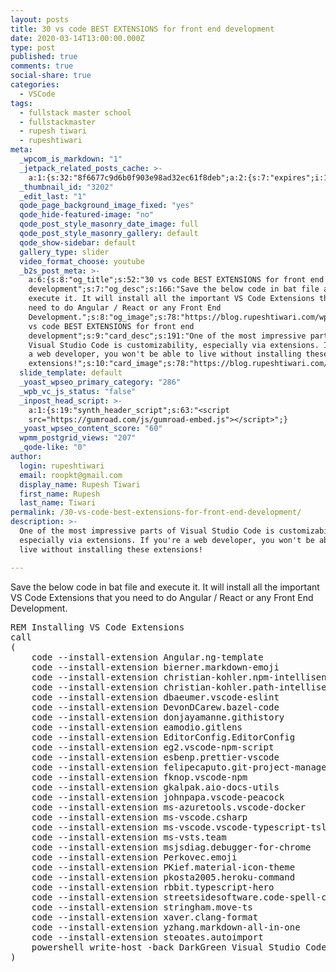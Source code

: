 ```yaml
---
layout: posts
title: 30 vs code BEST EXTENSIONS for front end development
date: 2020-03-14T13:00:00.000Z
type: post
published: true
comments: true
social-share: true
categories:
  - VSCode
tags:
  - fullstack master school
  - fullstackmaster
  - rupesh tiwari
  - rupeshtiwari
meta:
  _wpcom_is_markdown: "1"
  _jetpack_related_posts_cache: >-
    a:1:{s:32:"8f6677c9d6b0f903e98ad32ec61f8deb";a:2:{s:7:"expires";i:1607127874;s:7:"payload";a:3:{i:0;a:1:{s:2:"id";i:2630;}i:1;a:1:{s:2:"id";i:775;}i:2;a:1:{s:2:"id";i:2953;}}}}
  _thumbnail_id: "3202"
  _edit_last: "1"
  qode_page_background_image_fixed: "yes"
  qode_hide-featured-image: "no"
  qode_post_style_masonry_date_image: full
  qode_post_style_masonry_gallery: default
  qode_show-sidebar: default
  gallery_type: slider
  video_format_choose: youtube
  _b2s_post_meta: >-
    a:6:{s:8:"og_title";s:52:"30 vs code BEST EXTENSIONS for front end
    development";s:7:"og_desc";s:166:"Save the below code in bat file and
    execute it. It will install all the important VS Code Extensions that you
    need to do Angular / React or any Front End
    Development.";s:8:"og_image";s:78:"https://blog.rupeshtiwari.com/wp-content/uploads/2020/03/vscode-extensions.png";s:10:"card_title";s:52:"30
    vs code BEST EXTENSIONS for front end
    development";s:9:"card_desc";s:191:"One of the most impressive parts of
    Visual Studio Code is customizability, especially via extensions. If you're
    a web developer, you won't be able to live without installing these
    extensions!";s:10:"card_image";s:78:"https://blog.rupeshtiwari.com/wp-content/uploads/2020/03/vscode-extensions.png";}
  slide_template: default
  _yoast_wpseo_primary_category: "286"
  _wpb_vc_js_status: "false"
  _inpost_head_script: >-
    a:1:{s:19:"synth_header_script";s:63:"<script
    src="https://gumroad.com/js/gumroad-embed.js"></script>";}
  _yoast_wpseo_content_score: "60"
  wpmm_postgrid_views: "207"
  _qode-like: "0"
author:
  login: rupeshtiwari
  email: roopkt@gmail.com
  display_name: Rupesh Tiwari
  first_name: Rupesh
  last_name: Tiwari
permalink: /30-vs-code-best-extensions-for-front-end-development/
description: >-
  One of the most impressive parts of Visual Studio Code is customizability,
  especially via extensions. If you're a web developer, you won't be able to
  live without installing these extensions!

---
```


<p><!-- wp:paragraph --></p>
<p>Save the below code in bat file and execute it. It will install all the important VS Code Extensions that you need to do Angular / React or any Front End Development. </p>
<p><!-- /wp:paragraph --></p>
<p><!-- wp:enlighter/codeblock {"language":"msdos"} --></p>
<pre class="EnlighterJSRAW" data-enlighter-language="msdos" data-enlighter-theme="" data-enlighter-highlight="" data-enlighter-linenumbers="" data-enlighter-lineoffset="" data-enlighter-title="" data-enlighter-group="">REM Installing VS Code Extensions
call 
(
    code --install-extension Angular.ng-template
    code --install-extension bierner.markdown-emoji
    code --install-extension christian-kohler.npm-intellisense
    code --install-extension christian-kohler.path-intellisense
    code --install-extension dbaeumer.vscode-eslint
    code --install-extension DevonDCarew.bazel-code
    code --install-extension donjayamanne.githistory
    code --install-extension eamodio.gitlens
    code --install-extension EditorConfig.EditorConfig
    code --install-extension eg2.vscode-npm-script
    code --install-extension esbenp.prettier-vscode
    code --install-extension felipecaputo.git-project-manager
    code --install-extension fknop.vscode-npm
    code --install-extension gkalpak.aio-docs-utils
    code --install-extension johnpapa.vscode-peacock
    code --install-extension ms-azuretools.vscode-docker
    code --install-extension ms-vscode.csharp
    code --install-extension ms-vscode.vscode-typescript-tslint-plugin
    code --install-extension ms-vsts.team
    code --install-extension msjsdiag.debugger-for-chrome
    code --install-extension Perkovec.emoji
    code --install-extension PKief.material-icon-theme
    code --install-extension pkosta2005.heroku-command
    code --install-extension rbbit.typescript-hero
    code --install-extension streetsidesoftware.code-spell-checker
    code --install-extension stringham.move-ts
    code --install-extension xaver.clang-format
    code --install-extension yzhang.markdown-all-in-one
    code --install-extension steoates.autoimport
    powershell write-host -back DarkGreen Visual Studio Code Extensions are installed
)</pre>
<p><!-- /wp:enlighter/codeblock --></p>
<p><!-- wp:block {"ref":3197} /--></p>
